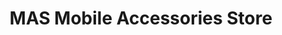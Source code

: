 ---
title: "MAS Mobile Accessories Store"
url: /karachi/mas-mobile-accessories-store/
shop: mobile phone
---